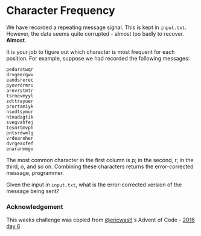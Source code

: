 # Character Frequency

We have recorded a repeating message signal. This is kept in `input.txt`. However, the data seems quite corrupted - almost too badly to recover. **Almost**.

It is your job to figure out which character is most frequent for each position. For example, suppose we had recorded the following messages:

```
pedaratwqr
drvgeerqwv
eandsrerec
pyovrdrmru
arevrstmtr
tsrnevmyyl
sdttrayuer
prortamiyk
nsodtsymur
ntnadagtik
svegvahfej
tesnrtmvph
pntsrdwmlg
vrdeareher
dvrgeaxfef
enararmmgv
```

The most common character in the first column is p; in the second, r; in the third, o, and so on. Combining these characters returns the error-corrected message, programmer.

Given the input in `input.txt`, what is the error-corrected version of the message being sent?

### Acknowledgement

This weeks challenge was copied from [@ericwastl](https://twitter.com/ericwastl)'s Advent of Code - [2016 day 6](http://adventofcode.com/2016/day/6)
